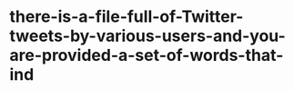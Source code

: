 # there-is-a-file-full-of-Twitter-tweets-by-various-users-and-you-are-provided-a-set-of-words-that-ind
